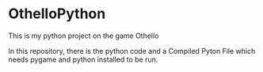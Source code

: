 # OthelloPython
This is my python project on the game Othello

In this repository, there is the python code and a Compiled Pyton File which needs pygame and python installed to be run.
